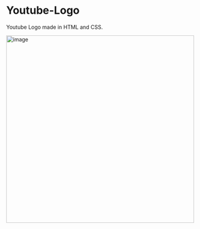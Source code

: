 # Youtube-Logo
Youtube Logo made in HTML and CSS.

<img width="500" alt="image" src="https://user-images.githubusercontent.com/80831811/221391672-435769dc-1bf6-42cd-bf94-a66048c04b9f.png">
